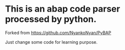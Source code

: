 # This is an abap code parser processed by python.

Forked from https://github.com/NyankoNyan/PyBAP

Just change some code for learning purpose.
